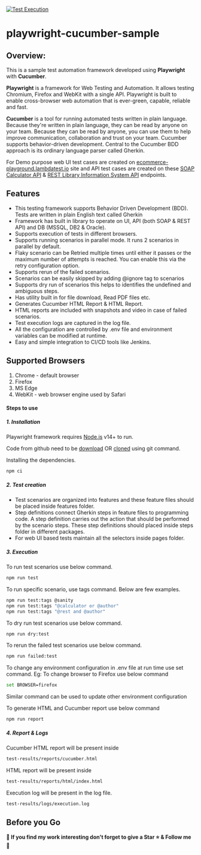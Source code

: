 [![Test Execution](https://github.com/VinayKumarBM/playwright-cucumber-sample/actions/workflows/main.yml/badge.svg)](https://github.com/VinayKumarBM/playwright-cucumber-sample/actions/workflows/main.yml)
<br>
# playwright-cucumber-sample

## **Overview:**

This is a sample test automation framework developed using **Playwright** with **Cucumber**.

**Playwright** is a framework for Web Testing and Automation. It allows testing Chromium, Firefox and WebKit with a single API. Playwright is built to enable cross-browser web automation that is ever-green, capable, reliable and fast.

**Cucumber** is a tool for running automated tests written in plain language. Because they're written in plain language, they can be read by anyone on your team. Because they can be read by anyone, you can use them to help improve communication, collaboration and trust on your team. Cucumber supports behavior-driven development. Central to the Cucumber BDD approach is its ordinary language parser called Gherkin. 

For Demo purpose web UI test cases are created on [ecommerce-playground.lambdatest.io](https://ecommerce-playground.lambdatest.io/index.php) site and API test cases are created on these [SOAP Calculator API](http://www.dneonline.com/calculator.asmx) & [REST Library Information System API](https://www.libraryinformationsystem.org/Services/RestService.svc) endpoints.

## Features

- This testing framework supports Behavior Driven Development (BDD). Tests are written in plain English text called Gherkin
- Framework has built in library to operate on UI, API (both SOAP & REST API) and DB (MSSQL, DB2 & Oracle).
- Supports execution of tests in different browsers.
- Supports running scenarios in parallel mode. It runs 2 scenarios in parallel by default.
- Flaky scenario can be Retried multiple times until either it passes or the maximum number of attempts is reached. You can enable this via the retry configuration option.
- Supports rerun of the failed scenarios.
- Scenarios can be easily skipped by adding @ignore tag to scenarios
- Supports dry run of scenarios this helps to identifies the undefined and ambiguous steps.
- Has utility built in for file download, Read PDF files etc.
- Generates Cucumber HTML Report & HTML Report.
- HTML reports are included with snapshots and video in case of failed scenarios.
- Test execution logs are captured in the log file.
- All the configuration are controlled by .env file and environment variables can be modified at runtime.
- Easy and simple integration to CI/CD tools like Jenkins.

## Supported Browsers

1. Chrome - default browser
2. Firefox
3. MS Edge
4. WebKit - web browser engine used by Safari


#### Steps to use
##### 1. Installation

Playwright framework requires [Node.js](https://nodejs.org/) v14+ to run.

Code from github need to be [download](https://github.com/VinayKumarBM/playwright-cucumber-sample/archive/refs/heads/master.zip) OR [cloned](https://github.com/VinayKumarBM/playwright-cucumber-sample.git) using git command.

Installing the dependencies.
```sh
npm ci
```
##### 2. Test creation
- Test scenarios are organized into features and these feature files should be placed inside features folder.
- Step definitions connect Gherkin steps in feature files to programming code. A step definition carries out the action that should be performed by the scenario steps. These step definitions should placed inside steps folder in different packages.
- For web UI based tests maintain all the selectors inside pages folder.

##### 3. Execution
To run test scenarios use below command.
```sh
npm run test
```
To run specific scenario, use tags command. Below are few examples.
```sh
npm run test:tags @sanity
npm run test:tags "@calculator or @author"
npm run test:tags "@rest and @author"
```
To dry run test scenarios use below command.
```sh
npm run dry:test
```
To rerun the failed test scenarios use below command.
```sh
npm run failed:test
```
To change any environment configuration in .env file at run time use set command.
Eg: To change browser to Firefox use below command
```sh
set BROWSER=firefox
```
Similar command can be used to update other environment configuration

To generate HTML and Cucumber report use below command
```sh
npm run report
```
##### 4. Report & Logs
Cucumber HTML report will be present inside
```sh
test-results/reports/cucumber.html
```
HTML report will be present inside
```sh
test-results/reports/html/index.html
```
Execution log will be present in the log file.
```sh
test-results/logs/execution.log
```
##  Before you Go
**:pencil: If you find my work interesting don't forget to give a Star <g-emoji class="g-emoji" alias="star" fallback-src="https://github.githubassets.com/images/icons/emoji/unicode/2b50.png">⭐</g-emoji> & Follow me :busts_in_silhouette:**
